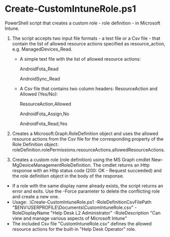 # Create-CustomIntuneRole.ps1

PowerShell script that creates a custom role - role definition - in Microsoft Intune.

1. The script accepts two input file formats - a text file or a Csv file - that contain the list of allowed resource actions specified as resource_action, e.g. ManagedDevices_Read.
    - A simple text file with the list of allowed resource actions:

        AndroidFota_Read

        AndroidSync_Read

    - A Csv file that contains two column headers: ResourceAction and Allowed (Yes/No):

        ResourceAction,Allowed

        AndroidFota_Assign,No

        AndroidFota_Read,Yes

2. Creates a Microsoft.Graph.RoleDefinition object and uses the allowed resource actions from the Csv file for the corresponding property of the Role Definition object: roleDefinition.rolePermissions.resourceActions.allowedResourceActions.
3. Creates a custom role (role definition) using the MS Graph cmdlet New-MgDeviceManagementRoleDefinition. The cmdlet returns an Http response with an Http status code (200: OK - Request succeeded) and the role definition object in the body of the response.

- If a role with the same display name already exists, the script returns an error and exits. Use the -Force parameter to delete the conflicting role and create a new one.
- Usage: .\Create-CustomIntuneRole.ps1 -RoleDefinitionCsvFilePath "$ENV:USERPROFILE\Documents\CustomIntuneRole.csv" -RoleDisplayName "Help Desk L2 Administrator" -RoleDescription "Can view and manage various aspects of Microsoft Intune"
- The included Csv file "CustomIntuneRole.csv" defines the allowed resource actions for the built-in "Help Desk Operator" role.
